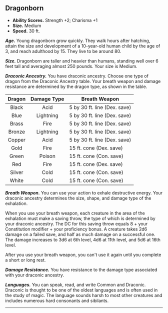 ﻿## Dragonborn

- **Ability Scores.** Strength +2; Charisma +1
- **Size.** Medium
- **Speed.** 30 ft.

***Age.*** Young dragonborn grow quickly. They walk hours after hatching, attain the size and development of a 10-year-old human child by the age of 3, and reach adulthood by 15. They live to be around 80.

***Size.*** Dragonborn are taller and heavier than humans, standing well over 6 feet tall and averaging almost 250 pounds. Your size is Medium.

***Draconic Ancestry.*** You have draconic ancestry. Choose one type of dragon from the Draconic Ancestry table. Your breath weapon and damage resistance are determined by the dragon type, as shown in the table.

| Dragon | Damage Type | Breath Weapon                |
|:------:|:-----------:|------------------------------|
|  Black |     Acid    | 5 by 30 ft. line (Dex. save) |
|  Blue  |  Lightning  | 5 by 30 ft. line (Dex. save) |
|  Brass |     Fire    | 5 by 30 ft. line (Dex. save) |
| Bronze |  Lightning  | 5 by 30 ft. line (Dex. save) |
| Copper |     Acid    | 5 by 30 ft. line (Dex. save) |
|  Gold  |     Fire    | 15 ft. cone (Dex. save)      |
|  Green |    Poison   | 15 ft. cone (Con. save)      |
|   Red  |     Fire    | 15 ft. cone (Dex. save)      |
| Silver |     Cold    | 15 ft. cone (Con. save)      |
|  White |     Cold    | 15 ft. cone (Con. save)      |

***Breath Weapon.*** You can use your action to exhale destructive energy. Your draconic ancestry determines the size, shape, and damage type of the exhalation.

When you use your breath weapon, each creature in the area of the exhalation must make a saving throw, the type of which is determined by your draconic ancestry. The DC for this saving throw equals 8 + your Constitution modifier + your proficiency bonus. A creature takes 2d6 damage on a failed save, and half as much damage on a successful one. The damage increases to 3d6 at 6th level, 4d6 at 11th level, and 5d6 at 16th level.

After you use your breath weapon, you can't use it again until you complete a short or long rest.

***Damage Resistance.*** You have resistance to the damage type associated with your draconic ancestry.

***Languages.*** You can speak, read, and write Common and Draconic. Draconic is thought to be one of the oldest languages and is often used in the study of magic. The language sounds harsh to most other creatures and includes numerous hard consonants and sibilants.

---






